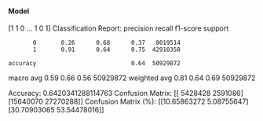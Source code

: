 #### Model
[1 1 0 ... 1 0 1]
Classification Report:
              precision    recall  f1-score   support

           0       0.26      0.68      0.37   8019514
           1       0.91      0.64      0.75  42910358

    accuracy                           0.64  50929872
   macro avg       0.59      0.66      0.56  50929872
weighted avg       0.81      0.64      0.69  50929872

Accuracy: 0.6420341288114763
Confusion Matrix:
[[ 5428428  2591086]
 [15640070 27270288]]
Confusion Matrix (%):
[[10.65863272  5.08755647]
 [30.70903065 53.54478016]]
